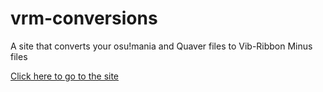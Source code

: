 # vrm-conversions
A site that converts your osu!mania and Quaver files to Vib-Ribbon Minus files

[Click here to go to the site](https://playnowknux.github.io/vrm-conversions)
